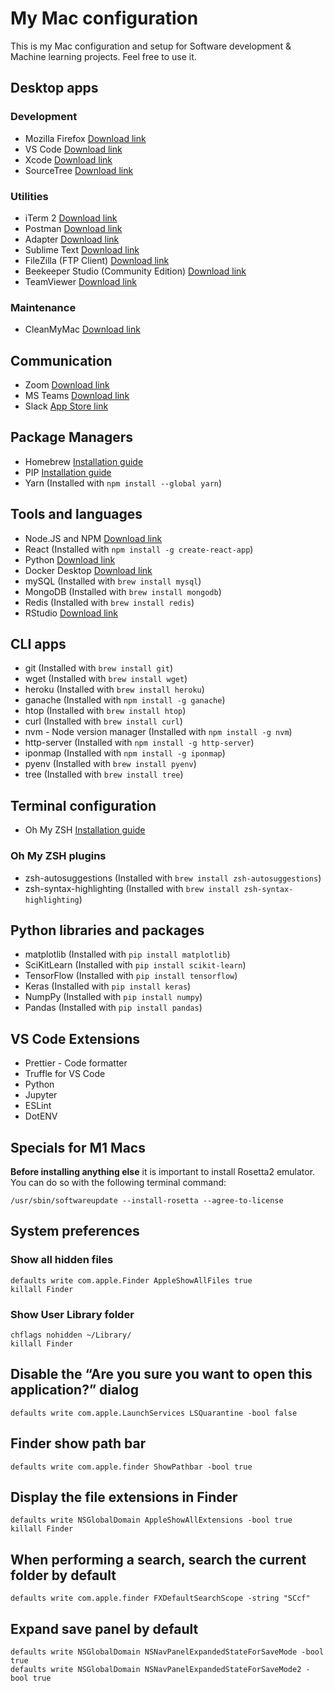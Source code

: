 # My Mac configuration
This is my Mac configuration and setup for Software development & Machine learning projects.
Feel free to use it.

## Desktop apps

### Development
- Mozilla Firefox [Download link](https://www.mozilla.org/en-US/firefox/new/)
- VS Code [Download link](https://code.visualstudio.com/download)
- Xcode [Download link](https://apps.apple.com/us/app/xcode/id497799835?mt=12)
- SourceTree [Download link](https://www.sourcetreeapp.com/)

### Utilities
- iTerm 2 [Download link](https://iterm2.com/downloads.html)
- Postman [Download link](https://www.postman.com/downloads/)
- Adapter [Download link](https://macroplant.com/adapter)
- Sublime Text [Download link](https://www.sublimetext.com/download)
- FileZilla (FTP Client) [Download link](https://filezilla-project.org/download.php?type=client)
- Beekeeper Studio (Community Edition) [Download link](https://www.beekeeperstudio.io/get)
- TeamViewer [Download link](https://www.teamviewer.com/en/download/mac-os/)

### Maintenance
- CleanMyMac [Download link](https://macpaw.com/cleanmymac)

## Communication
- Zoom [Download link](https://zoom.us/download)
- MS Teams [Download link](https://www.microsoft.com/en-us/microsoft-teams/download-app)
- Slack [App Store link](https://apps.apple.com/us/app/slack-for-desktop/id803453959?mt=12)

## Package Managers
- Homebrew [Installation guide](https://brew.sh/)
- PIP [Installation guide](https://www.groovypost.com/howto/install-pip-on-a-mac/)
- Yarn (Installed with `npm install --global yarn`)

## Tools and languages
- Node.JS and NPM [Download link](https://nodejs.org/en/download/)
- React (Installed with `npm install -g create-react-app`)
- Python [Download link](https://www.python.org/downloads/)
- Docker Desktop [Download link](https://www.docker.com/products/docker-desktop/)
- mySQL (Installed with `brew install mysql`)
- MongoDB (Installed with `brew install mongodb`)
- Redis (Installed with `brew install redis`)
- RStudio [Download link](https://www.rstudio.com/products/rstudio/download/)

## CLI apps
- git (Installed with `brew install git`)
- wget (Installed with `brew install wget`)
- heroku (Installed with `brew install heroku`)
- ganache (Installed with `npm install -g ganache`)
- htop (Installed with `brew install htop`)
- curl (Installed with `brew install curl`)
- nvm - Node version manager (Installed with `npm install -g nvm`)
- http-server (Installed with `npm install -g http-server`)
- iponmap (Installed with `npm install -g iponmap`)
- pyenv (Installed with `brew install pyenv`)
- tree (Installed with `brew install tree`)

## Terminal configuration
- Oh My ZSH [Installation guide](https://ohmyz.sh/#install)

### Oh My ZSH plugins
- zsh-autosuggestions (Installed with `brew install zsh-autosuggestions`)
- zsh-syntax-highlighting (Installed with `brew install zsh-syntax-highlighting`)

## Python libraries and packages
- matplotlib (Installed with `pip install matplotlib`)
- SciKitLearn (Installed with `pip install scikit-learn`)
- TensorFlow (Installed with `pip install tensorflow`)
- Keras (Installed with `pip install keras`)
- NumpPy (Installed with `pip install numpy`)
- Pandas (Installed with `pip install pandas`)

## VS Code Extensions
- Prettier - Code formatter
- Truffle for VS Code
- Python
- Jupyter
- ESLint
- DotENV

## Specials for M1 Macs

**Before installing anything else** it is important to install Rosetta2 emulator.
You can do so with the following terminal command:
```
/usr/sbin/softwareupdate --install-rosetta --agree-to-license
```

## System preferences

### Show all hidden files
```
defaults write com.apple.Finder AppleShowAllFiles true
killall Finder
```

### Show User Library folder
```
chflags nohidden ~/Library/
killall Finder
```

## Disable the “Are you sure you want to open this application?” dialog
```
defaults write com.apple.LaunchServices LSQuarantine -bool false
```

## Finder show path bar
```
defaults write com.apple.finder ShowPathbar -bool true
```

## Display the file extensions in Finder
```
defaults write NSGlobalDomain AppleShowAllExtensions -bool true
killall Finder
```

## When performing a search, search the current folder by default
```
defaults write com.apple.finder FXDefaultSearchScope -string "SCcf"
```

## Expand save panel by default
```
defaults write NSGlobalDomain NSNavPanelExpandedStateForSaveMode -bool true
defaults write NSGlobalDomain NSNavPanelExpandedStateForSaveMode2 -bool true
```